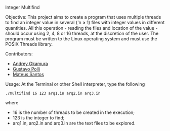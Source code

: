 Integer Multifind

Objective:
This project aims to create a program that uses multiple threads to find an integer value in several (݊ n ≥ 1) files with integer values in different quantities.
All this operation - reading the files and location of the value - should occur using 2, 4, 8 or 16 threads, at the discretion of the user. The program must be written to the Linux operating system and must use the POSIX Threads library.

Contributors:
* [Andrey Okamura](https://github.com/okamuratoshi)
* [Gustavo Polli](https://github.com/gapolli)
* [Mateus Santos](https://github.com/mateuspim)

Usage:
At the Terminal or other Shell interpreter, type the following
```
./multifind 16 123 arq1.in arq2.in arq3.in
```
where
* 16 is the number of threads to be created in the execution;
* 123 is the integer to find;
* arq1.in, arq2.in and arq3.in are the text files to be explored.
